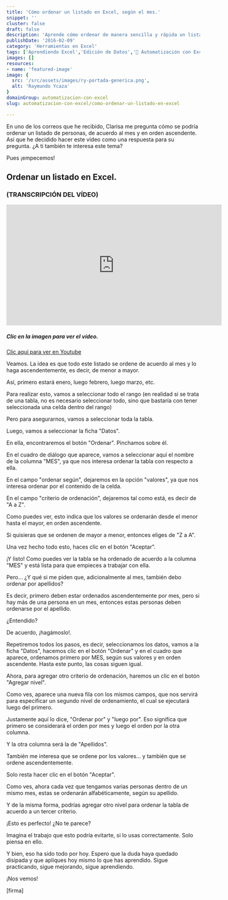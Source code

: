 ```yaml
---
title: 'Cómo ordenar un listado en Excel, según el mes.'
snippet: ''
cluster: false
draft: false 
description: 'Aprende cómo ordenar de manera sencilla y rápida un listado en Excel, según el mes que desees, y mejora tu eficiencia en la gestión de datos.'
publishDate: '2016-02-09'
category: 'Herramientas en Excel'
tags: ['Aprendiendo Excel','Edición de Datos','🤖 Automatización con Excel']
images: []
resources: 
- name: 'featured-image'
image: {
  src: '/src/assets/images/ry-portada-generica.png',
  alt: 'Raymundo Ycaza'
}
domainGroup: automatizacion-con-excel
slug: automatizacion-con-excel/como-ordenar-un-listado-en-excel

---
```


En uno de los correos que he recibido, Clarisa me pregunta cómo se podría ordenar un listado de personas, de acuerdo al mes y en orden ascendente. Así que he decidido hacer este vídeo como una respuesta para su pregunta. ¿A ti también te interesa este tema?

Pues ¡empecemos!

## Ordenar un listado en Excel.

### (TRANSCRIPCIÓN DEL VÍDEO)

<iframe src="https://www.youtube.com/embed/6jKHSOFjj0Q?showinfo=0&amp;fs=0" width="560" height="315" frameborder="0"></iframe>

##### **Clic en la imagen para ver el vídeo.**

[Clic aquí para ver en Youtube](https://youtu.be/6jKHSOFjj0Q)

Veamos. La idea es que todo este listado se ordene de acuerdo al mes y lo haga ascendentemente, es decir, de menor a mayor.

Así, primero estará enero, luego febrero, luego marzo, etc.

Para realizar esto, vamos a seleccionar todo el rango (en realidad si se trata de una tabla, no es necesario seleccionar todo, sino que bastaría con tener seleccionada una celda dentro del rango)

Pero para asegurarnos, vamos a seleccionar toda la tabla.

Luego, vamos a seleccionar la ficha "Datos".

En ella, encontraremos el botón "Ordenar". Pinchamos sobre él.

En el cuadro de diálogo que aparece, vamos a seleccionar aquí el nombre de la columna "MES", ya que nos interesa ordenar la tabla con respecto a ella.

En el campo "ordenar según", dejaremos en la opción "valores", ya que nos interesa ordenar por el contenido de la celda.

En el campo "criterio de ordenación", dejaremos tal como está, es decir de "A a Z".

Como puedes ver, esto indica que los valores se ordenarán desde el menor hasta el mayor, en orden ascendente.

Si quisieras que se ordenen de mayor a menor, entonces eliges de "Z a A".

Una vez hecho todo esto, haces clic en el botón "Aceptar".

¡Y listo! Como puedes ver la tabla se ha ordenado de acuerdo a la columna "MES" y está lista para que empieces a trabajar con ella.

Pero... ¿Y qué si me piden que, adicionalmente al mes, también debo ordenar por apellidos?

Es decir, primero deben estar ordenados ascendentemente por mes, pero si hay más de una persona en un mes, entonces estas personas deben ordenarse por el apellido.

¿Entendido?

De acuerdo, ¡hagámoslo!.

Repetiremos todos los pasos, es decir, seleccionamos los datos, vamos a la ficha "Datos", hacemos clic en el botón "Ordenar" y en el cuadro que aparece, ordenamos primero por MES, según sus valores y en orden ascendente. Hasta este punto, las cosas siguen igual.

Ahora, para agregar otro criterio de ordenación, haremos un clic en el botón "Agregar nivel".

Como ves, aparece una nueva fila con los mismos campos, que nos servirá para especificar un segundo nivel de ordenamiento, el cual se ejecutará luego del primero.

Justamente aquí lo dice, "Ordenar por" y "luego por". Eso significa que primero se considerará el orden por mes y luego el orden por la otra columna.

Y la otra columna será la de "Apellidos".

También me interesa que se ordene por los valores... y también que se ordene ascendentemente.

Solo resta hacer clic en el botón "Aceptar".

Como ves, ahora cada vez que tengamos varias personas dentro de un mismo mes, estas se ordenarán alfabéticamente, según su apellido.

Y de la misma forma, podrías agregar otro nivel para ordenar la tabla de acuerdo a un tercer criterio.

¡Esto es perfecto! ¿No te parece?

Imagina el trabajo que esto podría evitarte, si lo usas correctamente. Solo piensa en ello.

Y bien, eso ha sido todo por hoy. Espero que la duda haya quedado disipada y que apliques hoy mismo lo que has aprendido. Sigue practicando, sigue mejorando, sigue aprendiendo.

¡Nos vemos!

\[firma\]
